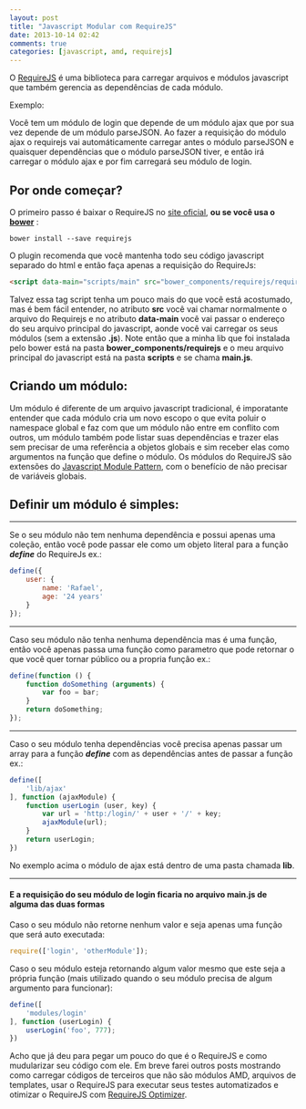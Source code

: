 ```yaml
---
layout: post
title: "Javascript Modular com RequireJS"
date: 2013-10-14 02:42
comments: true
categories: [javascript, amd, requirejs]
---
```


O [RequireJS](http://requirejs.org/ "Site oficial do RequireJS") é uma biblioteca para carregar arquivos e módulos javascript que também gerencia as dependências de cada módulo.

Exemplo:

Você tem um módulo de login que depende de um módulo ajax que por sua vez depende de um módulo parseJSON. Ao fazer a requisição do módulo ajax o requirejs vai automáticamente carregar antes o módulo parseJSON e quaisquer dependências que o módulo parseJSON tiver, e então irá carregar o módulo ajax e por fim carregará seu módulo de login.


Por onde começar?
-------------------------

O primeiro passo é baixar o RequireJS no [site oficial](http://requirejs.org/ "Site oficial do RequireJS"), __ou se você usa o [bower](http://bower.io/)__ :


```
bower install --save requirejs
```

O plugin recomenda que você mantenha todo seu código javascript separado do html e então faça apenas a requisição do RequireJs:


```html
<script data-main="scripts/main" src="bower_components/requirejs/require.js"></script>
```

Talvez essa tag script tenha um pouco mais do que você está acostumado, mas é bem fácil entender, no atributo __src__ você vai chamar normalmente o arquivo do Requirejs e no atributo __data-main__ você vai passar o endereço do seu arquivo principal do javascript, aonde você vai carregar os seus módulos (sem a extensão __.js__). Note então que a minha lib que foi instalada pelo bower está na pasta __bower_components/requirejs__ e o meu arquivo principal do javascript está na pasta __scripts__ e se chama __main.js__.

Criando um módulo:
-------------------------

Um módulo é diferente de um arquivo javascript tradicional, é imporatante entender que cada módulo cria um novo escopo o que evita poluir o namespace global e faz com que um módulo não entre em conflito com outros, um módulo também pode listar suas dependências e trazer elas sem precisar de uma referência a objetos globais e sim receber elas como argumentos na função que define o módulo. Os módulos do RequireJS são extensões do [Javascript Module Pattern](http://www.adequatelygood.com/JavaScript-Module-Pattern-In-Depth.html), com o benefício de não precisar de variáveis globais.

Definir um módulo é simples:
----------------------------

---

Se o seu módulo não tem nenhuma dependência e possui apenas uma coleção, então você pode passar ele como um objeto literal para a função **_define_** do RequireJs ex.:

```javascript
define({
    user: {
    	name: 'Rafael',
    	age: '24 years'
    }
});
```
---

Caso seu módulo não tenha nenhuma dependência mas é uma função, então você apenas passa uma função como parametro que pode retornar o que você quer tornar público ou a propria função ex.:

```javascript
define(function () {
	function doSomething (arguments) {
		var foo = bar;
	}
	return doSomething;
});
```
---

Caso o seu módulo tenha dependências você precisa apenas passar um array para a função **_define_** com as dependências antes de passar a função ex.:

```javascript
define([
	'lib/ajax'
], function (ajaxModule) {
	function userLogin (user, key) {
		var url = 'http:/login/' + user + '/' + key;
		ajaxModule(url);
	}
	return userLogin;
})

```
No exemplo acima o módulo de ajax está dentro de uma pasta chamada __lib__.

---

#### E a requisição do seu módulo de login ficaria no arquivo **main.js** de alguma das duas formas


Caso o seu módulo não retorne nenhum valor e seja apenas uma função que será auto executada:
```javascript
require(['login', 'otherModule']);

```

Caso o seu módulo esteja retornando algum valor mesmo que este seja a própria função (mais utilizado quando o seu módulo precisa de algum argumento para funcionar):
```javascript
define([
	'modules/login'
], function (userLogin) {
	userLogin('foo', 777);
})

```

Acho que já deu para pegar um pouco do que é o RequireJS e como mudularizar seu código com ele. Em breve farei outros posts mostrando como carregar códigos de terceiros que não são módulos AMD, arquivos de templates, usar o RequireJS para executar seus testes automatizados e otimizar o RequireJS com [RequireJS Optimizer](http://requirejs.org/docs/optimization.html).

